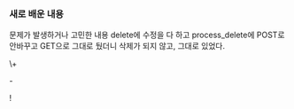 <p>
<h3>새로 배운 내용</h3>
</p>
<p>
문제가 발생하거나 고민한 내용
delete에 수정을 다 하고 process_delete에 POST로 안바꾸고 GET으로 그대로 뒀더니 삭제가 되지 않고, 그대로 있었다. 
</p>
<p>
\+

\-

\!
</p>
